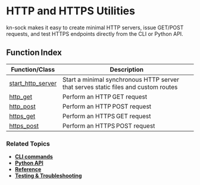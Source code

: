 # HTTP and HTTPS Utilities

kn-sock makes it easy to create minimal HTTP servers, issue GET/POST requests, and test HTTPS endpoints directly from the CLI or Python API.

## Function Index

| Function/Class | Description |
|--|--|
| [start_http_server](reference.md#kn_sock.http.start_http_server) | Start a minimal synchronous HTTP server that serves static files and custom routes |
| [http_get](reference.md#kn_sock.http.http_get)                 | Perform an HTTP GET request |
| [http_post](reference.md#kn_sock.http.http_post)               | Perform an HTTP POST request |
| [https_get](reference.md#kn_sock.http.https_get)               | Perform an HTTPS GET request |
| [https_post](reference.md#kn_sock.http.https_post)             | Perform an HTTPS POST request |

### Related Topics

* **[CLI commands](cli.md)**
* **[Python API](python-api.md)**
* **[Reference](reference.md)**
* **[Testing & Troubleshooting](testing.md)**
